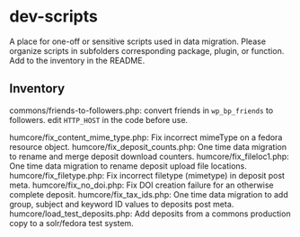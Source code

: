 # dev-scripts

A place for one-off or sensitive scripts used in data migration. Please organize scripts in subfolders corresponding package, plugin, or function. Add to the inventory in the README.

## Inventory

commons/friends-to-followers.php: convert friends in `wp_bp_friends` to followers. edit `HTTP_HOST` in the code before use.

humcore/fix_content_mime_type.php: Fix incorrect mimeType on a fedora resource object.
humcore/fix_deposit_counts.php: One time data migration to rename and merge deposit download counters.
humcore/fix_fileloc1.php: One time data migration to rename deposit upload file locations.
humcore/fix_filetype.php: Fix incorrect filetype (mimetype) in deposit post meta.
humcore/fix_no_doi.php: Fix DOI creation failure for an otherwise complete deposit.
humcore/fix_tax_ids.php: One time data migration to add group, subject and keyword ID values to deposits post meta.
humcore/load_test_deposits.php: Add deposits from a commons production copy to a solr/fedora test system.

